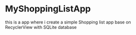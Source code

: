 # MyShoppingListApp
this is a app where i create a simple Shopping list app base on RecyclerView with SQLite database
